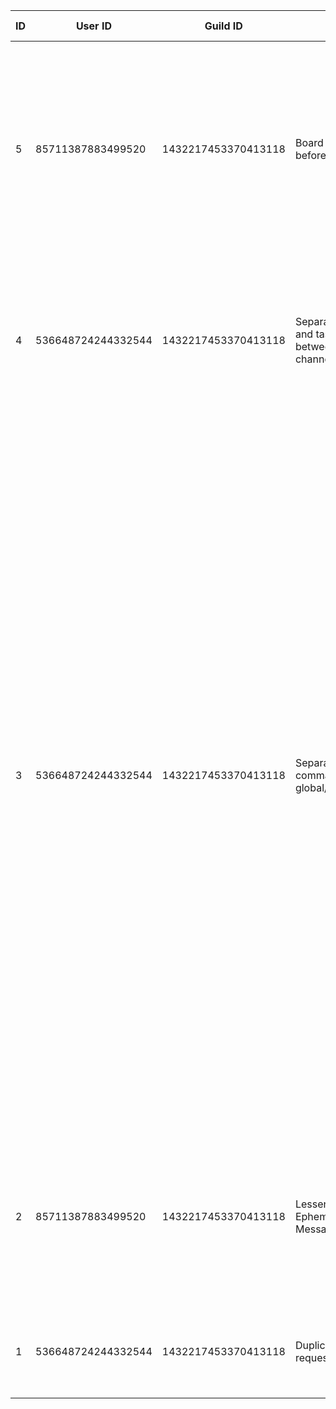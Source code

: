 | ID | User ID | Guild ID | Title | Suggestion | Suggested Priority | Status | Priority | Ease | Score | Duplicate Of | Last Analyzed | Created At | Completed At |
| --- | --- | --- | --- | --- | --- | --- | --- | --- | --- | --- | --- | --- | --- |
| 5 | 85711387883499520 | 1432217453370413118 | Board Checks before deletion | the bot checks for columns if they have tasks in them before deleting, but deleting a whole board works no problem with no confirmation. Needs a confirm / validation step as well. | High | pending | - | - | - | - | - | 2025-10-28 00:57:58 UTC | - |
| 4 | 536648724244332544 | 1432217453370413118 | Separate boards and tasks between channel/server | I’d like to be able to create a board that can be accessible server wide vs within a channel and to be able to change that. also same for tasks | - | pending | - | - | 10 | - | 2025-10-27 23:15:13 UTC | 2025-10-27 21:59:54 UTC | - |
| 3 | 536648724244332544 | 1432217453370413118 | Separate commands by global/local/other | I would like to see which commands are used for just the server I’m in, and which commands would be used for things outside of the server. So when I type “/“ and see a list of all commands available, I want to know which ones will be used in the server that the bot is in (I.e. create task, create board, etc) vs submitting a feature request, which is sent to github I believe. This can potentially be taken one step further to tell me if a command will work within a specific channel or if it will work throughout the  server I.e. if I make a task will it be able to be managed in another channel or is it silo’d to the channel I’m in | - | pending | - | - | 10 | - | 2025-10-27 23:15:13 UTC | 2025-10-27 21:41:28 UTC | - |
| 2 | 85711387883499520 | 1432217453370413118 | Lessen Ephemeral Messages | Too many Ephemeral messages happen with interactions with the bot not letting other users/admins see what settings are being done or tasks being given. | High | pending | - | - | 10 | - | 2025-10-27 23:15:13 UTC | 2025-10-27 20:26:36 UTC | - |
| 1 | 536648724244332544 | 1432217453370413118 | Duplicate requests | Please add a feature that checks if any duplicate requests for a feature exist | - | pending | - | - | 10 | - | 2025-10-27 23:15:13 UTC | 2025-10-27 20:25:55 UTC | - |
